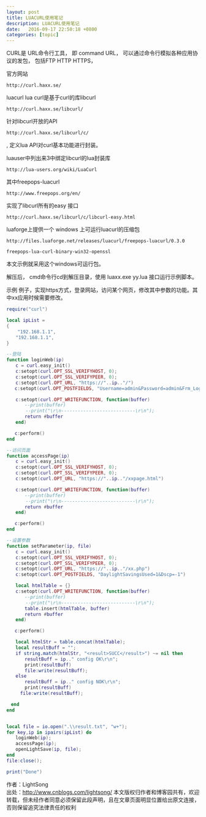 ```yaml
---
layout: post
title: LUACURL使用笔记
description: LUACURL使用笔记
date:   2016-09-17 22:50:18 +0800 
categories: [topic]
---
```

CURL是 URL命令行工具， 即 command URL， 可以通过命令行模拟各种应用协议的发包， 包括FTP HTTP HTTPS，

官方网站 
```
http://curl.haxx.se/
```


luacurl
lua curl是基于curl的库libcurl
```
http://curl.haxx.se/libcurl/
```

针对libcurl开放的API
```
http://curl.haxx.se/libcurl/c/
```
, 定义lua API对curl基本功能进行封装。

 

luauser中列出来3中绑定libcurl的lua封装库
```
http://lua-users.org/wiki/LuaCurl
```

其中freepops-luacurl
```
http://www.freepops.org/en/
```

实现了libcurl所有的easy 接口 
```
http://curl.haxx.se/libcurl/c/libcurl-easy.html
```


 luaforge上提供一个 windows 上可运行luacurl的压缩包
```
http://files.luaforge.net/releases/luacurl/freepops-luacurl/0.3.0
```

```
freepops-lua-curl-binary-win32-openssl
```

本文示例就采用这个windows可运行包。

解压后， cmd命令行cd到解压目录，使用 luaxx.exe yy.lua 接口运行示例脚本。

 
 示例
 例子，实现https方式，登录网站，访问某个网页，修改其中参数的功能。其中xx应用时候需要修改。

```lua
require("curl")

local ipList = 
{
    "192.168.1.1",
　　"192.168.1.1",
}

--登陆
function loginWeb(ip) 
　　c = curl.easy_init() 
　　c:setopt(curl.OPT_SSL_VERIFYHOST, 0); 
　　c:setopt(curl.OPT_SSL_VERIFYPEER, 0); 
　　c:setopt(curl.OPT_URL, "https://"..ip.."/") 
   c:setopt(curl.OPT_POSTFIELDS, "Username=admin&Password=admin&Frm_Logintoken=&action=login")

　　c:setopt(curl.OPT_WRITEFUNCTION, function(buffer)
　　　　--print(buffer)
 　 　　--print("\r\n---------------------------\r\n");
　　　　return #buffer
　　end)

   c:perform()
end

--访问页面
function accessPage(ip) 
　　c = curl.easy_init() 
　　c:setopt(curl.OPT_SSL_VERIFYHOST, 0); 
　　c:setopt(curl.OPT_SSL_VERIFYPEER, 0); 
　　c:setopt(curl.OPT_URL, "https://"..ip.."/xxpage.html")

　　c:setopt(curl.OPT_WRITEFUNCTION, function(buffer)
　　　　--print(buffer)
 　 　　--print("\r\n---------------------------\r\n");
　　　　return #buffer
　　end)

   c:perform()
end

--设置参数
function setParameter(ip, file) 
　　c = curl.easy_init() 
　　c:setopt(curl.OPT_SSL_VERIFYHOST, 0); 
　　c:setopt(curl.OPT_SSL_VERIFYPEER, 0); 
　　c:setopt(curl.OPT_URL, "https://"..ip.."/xx.php") 
　　c:setopt(curl.OPT_POSTFIELDS, "DaylightSavingsUsed=1&Dscp=-1")

　　local htmlTable = {}
　　c:setopt(curl.OPT_WRITEFUNCTION, function(buffer)
　　　　--print(buffer)
 　 　　--print("\r\n---------------------------\r\n");
　　　　table.insert(htmlTable, buffer)
　　　　return #buffer
　　end)

   c:perform()

　　local htmlStr = table.concat(htmlTable);
　　local resultBuff = "";
　　if string.match(htmlStr, "<result>SUCC</result>") ~= nil then
　　　　resultBuff = ip.." config OK\r\n";
　　　　print(resultBuff)
　　　　file:write(resultBuff);
　　else
　　　　resultBuff = ip.." config NOK\r\n";
　　　　print(resultBuff)
　　　file:write(resultBuff);

　end
end


local file = io.open(".\\result.txt", "w+");
for key,ip in ipairs(ipList) do 
　　loginWeb(ip); 
　　accessPage(ip); 
　　openLightSave(ip, file); 
end
file:close();

print("Done")

```

作者：LightSong  
出处：http://www.cnblogs.com/lightsong/
本文版权归作者和博客园共有，欢迎转载，但未经作者同意必须保留此段声明，且在文章页面明显位置给出原文连接，否则保留追究法律责任的权利